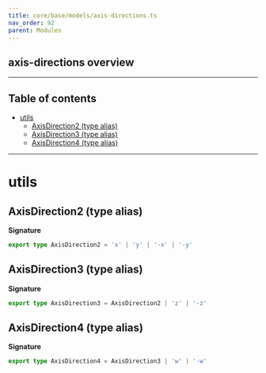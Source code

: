 ```yaml
---
title: core/base/models/axis-directions.ts
nav_order: 92
parent: Modules
---
```


## axis-directions overview

---

<h2 class="text-delta">Table of contents</h2>

- [utils](#utils)
  - [AxisDirection2 (type alias)](#axisdirection2-type-alias)
  - [AxisDirection3 (type alias)](#axisdirection3-type-alias)
  - [AxisDirection4 (type alias)](#axisdirection4-type-alias)

---

# utils

## AxisDirection2 (type alias)

**Signature**

```ts
export type AxisDirection2 = 'x' | 'y' | '-x' | '-y'
```

## AxisDirection3 (type alias)

**Signature**

```ts
export type AxisDirection3 = AxisDirection2 | 'z' | '-z'
```

## AxisDirection4 (type alias)

**Signature**

```ts
export type AxisDirection4 = AxisDirection3 | 'w' | '-w'
```

